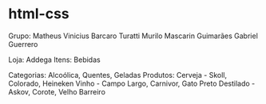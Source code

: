 # html-css

Grupo:
Matheus Vinicius Barcaro Turatti
Murilo Mascarin Guimarães
Gabriel Guerrero


Loja: Addega
Itens: Bebidas

Categorias: Alcoólica, Quentes, Geladas
Produtos:
    Cerveja - Skoll, Colorado, Heineken
    Vinho - Campo Largo, Carnivor, Gato Preto
    Destilado - Askov, Corote, Velho Barreiro
    
